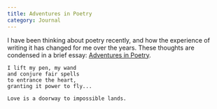 ```yaml
---
title: Adventures in Poetry
category: Journal
---
```


I have been thinking about poetry recently, and how the experience of
writing it has changed for me over the years.  These thoughts are
condensed in a brief essay: [Adventures in Poetry](adventures.poetry).

    I lift my pen, my wand
    and conjure fair spells
    to entrance the heart,
    granting it power to fly...

    Love is a doorway to impossible lands.


